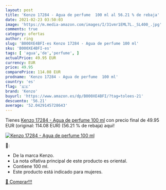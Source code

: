 ```yaml
---
layout: post
title: 'Kenzo 17284 - Agua de perfume  100 ml al 56.21 % de rebaja'
date: 2021-02-23 03:50:03
image: 'https://m.media-amazon.com/images/I/31vmr1EML7L._SL400_.jpg'
comments: true
category: ofertas
author: ring
slug: 'B000XE4BFI-es Kenzo 17284 - Agua de perfume 100 ml'
sku: 'B000XE4BFI-es'
tags: [ 'agua','de','perfume', ]
actualPrice: 49.95 EUR
currency: EUR
price: 49.95
comparePrice: 114.08 EUR
prodname: 'Kenzo 17284 - Agua de perfume  100 ml'
country: 'es'
flag: '🇪🇸'
brand: 'Kenzo'
buyurl: 'https://www.amazon.es/dp/B000XE4BFI/?tag=tolees-21'
descuento: '56.21'
average: '52.0429145728643'
---
```


Tienes [Kenzo 17284 - Agua de perfume  100 ml](https://www.amazon.es/dp/B000XE4BFI/?tag=tolees-21) con precio final de  49.95 EUR (original: 114.08 EUR) (56.21 %  de rebaja) aqui!

[![Kenzo 17284 - Agua de perfume  100 ml](https://m.media-amazon.com/images/I/31vmr1EML7L._SL400_.jpg)](https://www.amazon.es/dp/B000XE4BFI/?tag=tolees-21)

🔎:

- De la marca Kenzo.
- La nota olfativa principal de este producto es oriental.
- Contiene 100 ml.
- Este producto está indicado para mujeres.

[🛒 Comprar!!!](https://www.amazon.es/dp/B000XE4BFI/?tag=tolees-21)
